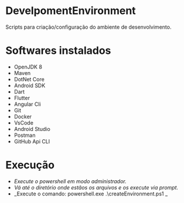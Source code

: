 # DevelpomentEnvironment

Scripts para criação/configuração do ambiente de desenvolvimento.

# Softwares instalados

- OpenJDK 8
- Maven
- DotNet Core
- Android SDK
- Dart
- Flutter
- Angular Cli
- Git
- Docker
- VsCode
- Android Studio
- Postman
- GitHub Api CLI

# Execução

- _Execute o powershell em modo administrador._
- _Vá até o diretório onde estãos os arquivos e os execute via prompt._
- _Execute o comando: powershell.exe .\createEnvironment.ps1 _
